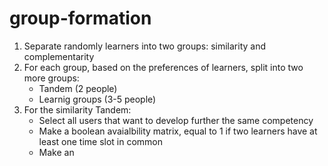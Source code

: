 # group-formation

1. Separate randomly learners into two groups: similarity and complementarity
2. For each group, based on the preferences of learners, split into two more groups:
    * Tandem (2 people)
    * Learnig groups (3-5 people) 
3. For the similarity Tandem:
    * Select all users that want to develop further the same competency
    * Make a boolean avaialbility matrix, equal to 1 if two learners have at least one time slot in common
    * Make an 